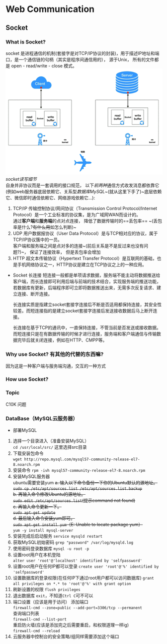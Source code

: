 # Web Communication

## Socket

### **What** is Socket?

socket 是进程通信的机制(套接字是对TCP/IP协议的封装)，用于描述IP地址和端口，是一个通信链的句柄（其实是程序间通信用的）， 源于Unix， 所有的文件都是 open - read/write - close 模式。
![gif](./src/src_socketcommunication.gif)  
*socket读写细节*  
自身并非协议而是一套调用的接口规范， 以下*前两种*通信方式收发消息都依靠它(例如web服务器底层依赖它、关系型*数据库MySQL*~(就从这里下手了)~底层依赖它、微信即时通信依赖它、网络游戏依赖它...):

1. TCP/IP
  传输控制协议/网间协议（Transmission Control Protocol/Internet Protocol）是一个工业标准的协议集，是为广域网WAN而设计的。  
  通过**客户端**和**服务端**的点对点连接， 降低了数据传输时的==丢包率== ~(丢包率是什么?~~有什么用~~如怎么判断)~
2. UDP
  用户数据报协议（User Data Protocol）是与TCP相对应的协议，属于TCP/IP协议簇中的一员。  
  客户端和服务端之间是点对多的连接~(前后关系是不是反过来也没有问题?)~， 保证了连接效率， 但是丢包率会增加
3. HTTP
  超文本传输协议（Hypertext Transfer Protocol）是互联网的基础，也是手机网络协议之一，HTTP协议是建立在TCP协议之上的一种应用。  

- Socket 长连接
  短连接一般都是单项请求数据，服务端不能主动将数据推送给客户端，而长连接即可利用后端与前端的技术结合，实现服务端的推送功能，若数据库有更新，后端程序即可立即将数据推送出来，无需多次反复请求、建立连接、断开连接。  

  长连接实质是指建立socket套接字连接后不断是否适用都保持连接，其安全性较差。而短连接指的是建立socket套接字连接后发送接收数据后马上断开连接。  

  长连接在基于TCP的通讯中，一直保持连接，不管当前是否发送或接收数据。而短连接只是在有数据传输的时候才进行连接，服务端和客户端通信与传输数据完毕后就关闭连接，例如在HTTP、CMPP等。

### **Why** use Socket? 有其他的代替的东西嘛?

因为这是一种客户端与服务端沟通，交互的一种方式

### **How** use Socket?

### Topic

C10K 问题

### DataBase（MySQL云服务器）

- 部署MySQL

1. 选择一个目录进入（准备安装MySQL）  
  `cd /usr/local/src/` 这里选择src目录  
2. 下载安装包命令  
  `wget http://repo.mysql.com/mysql57-community-release-el7-8.noarch.rpm`  
3. 安装命令
  `rpm -ivh mysql57-community-release-el7-8.noarch.rpm`  
4. 安装MySQL服务器  
  ubuntu需要安装yum
  ~~a. 输入以下命令备份一下你的Ubuntu默认的源地址。  
  `sudo cp /etc/apt/sources.list /etc/apt/sources.list.backup`  
  b. 再输入命令修改Ubuntu的源地址。  
  `sudo edit /etc/apt/sources.list`(提示command not found)  
  c. 再输入命令更新一下。  
  `sudo apt-get update`  
  d. 最后输入命令安装yum即可。  
  `sudo apt-get install yum`（E: Unable to locate package yum）~~  
  `yum -y install mysql-server`  
5. 安装完成后启动服务
  `service mysqld restart`  
6. 获取MySQL初始密码
  `grep "password" /var/log/mysqld.log`
7. 使用密码登录数据库
  `mysql -u root -p`
8. 设置root用户在本机登陆  
  `alter user 'root'@'localhost' identified by 'selfpassword'`
9. 设置root用户在任何IP都可以登录
  `create user 'root'@'%' identified by 'selfpassword'`
10. 设置数据库的登录权限(在任何IP下通过root用户都可以访问数据库)
  `grant all privileges on *.* to 'root'@'%' with grant option`
11. 刷新设置的权限
  `flush privileges`
12. 退出数据库
  `exit`，不知道`Ctrl C`可不可以
13. 端口设置（应该是用于访问）
  添加端口  
  `firewall-cmd --zone=public --add-port=3306/tcp --permanent`  
  查询端口列表  
  `firewall-cmd --list-port`  
  重启防火墙(应该是添加完之后需要重启，和权限道理一样ig)  
  `firewall-cmd --reload`  
14. 云服务器中控制台的安全策略/组同样需要添加这个端口  
